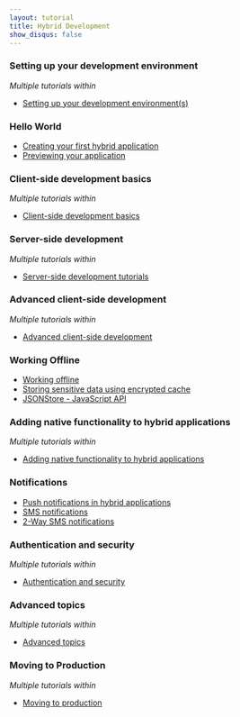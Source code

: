 ```yaml
---
layout: tutorial
title: Hybrid Development
show_disqus: false
---
```

### Setting up your development environment
<p><i>Multiple tutorials within</i></p>

* <a href="../setting-up-your-development-environment/">Setting up your development environment(s)</a>

### Hello World

* <a href="../hello-world/creating-your-first-hybrid-application/">Creating your first hybrid application</a>
* <a href="../hello-world/">Previewing your application</a>

### Client-side development basics
<p><i>Multiple tutorials within</i></p>

* <a href="../client-side-development-basics/">Client-side development basics</a>

### Server-side development
<p><i>Multiple tutorials within</i></p>

* <a href="../server-side-development/">Server-side development tutorials</a>

### Advanced client-side development
<p><i>Multiple tutorials within</i></p>

* <a href="../advanced-client-side-development/">Advanced client-side development</a>

### Working Offline

* <a href="../working-offline/working-offline/">Working offline</a>
* <a href="../working-offline/storing-sensitive-data-encrypted-cache/">Storing sensitive data using encrypted cache</a>
* <a href="../working-offline/jsonstore/jsonstore-javascript-api/">JSONStore - JavaScript API</a>

### Adding native functionality to hybrid applications
<p><i>Multiple tutorials within</i></p>

* <a href="../adding-native-functionality/">Adding native functionality to hybrid applications</a>

### Notifications

* <a href="../notifications/push-notifications-hybrid-applications/">Push notifications in hybrid applications</a>
* <a href="../notifications/sms-notifications/">SMS notifications</a>
* <a href="../notifications/two-way-sms-communication/">2-Way SMS notifications</a>

### Authentication and security
<p><i>Multiple tutorials within</i></p>

* <a href="../authentication-security/">Authentication and security</a>

### Advanced topics
<p><i>Multiple tutorials within</i></p>

* <a href="../advanced-topics/">Advanced topics</a>

### Moving to Production
<p><i>Multiple tutorials within</i></p>

* <a href="../moving-production/">Moving to production</a>
